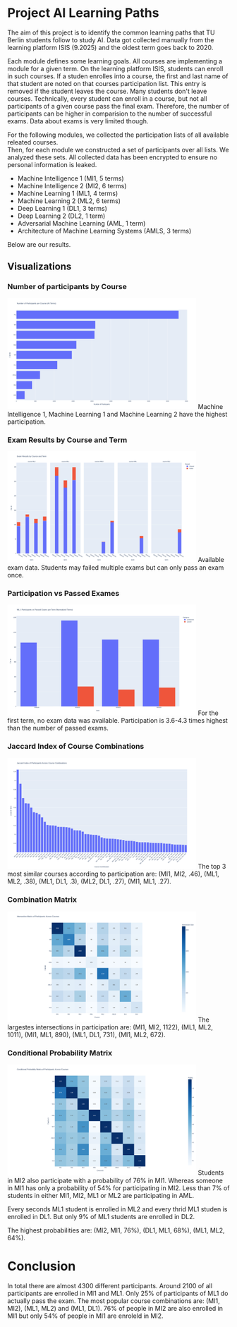 # Project AI Learning Paths

The aim of this project is to identify the common learning paths that TU Berlin students follow to study AI.
Data got collected manually from the learning platform ISIS (9.2025) and the oldest term goes back to 2020.

Each module defines some learning goals.
All courses are implementing a module for a given term.
On the learning platform ISIS, students can enroll in such courses.
If a studen enrolles into a course, the first and last name of that student are noted on that courses participation list.
This entry is removed if the student leaves the course.
Many students don't leave courses.
Technically, every student can enroll in a course, but not all participants of a given course pass the final exam.
Therefore, the number of participants can be higher in comparision to the number of successful exams.
Data about exams is very limited though.

For the following modules, we collected the participation lists of all available releated courses.  
Then, for each module we constructed a set of participants over all lists.
We analyzed these sets.
All collected data has been encrypted to ensure no personal information is leaked.

- Machine Intelligence 1 (MI1, 5 terms)
- Machine Intelligence 2 (MI2, 6 terms)
- Machine Learning 1 (ML1, 4 terms)
- Machine Learning 2 (ML2, 6 terms)
- Deep Learning 1 (DL1, 3 terms)
- Deep Learning 2 (DL2, 1 term)
- Adversarial Machine Learning (AML, 1 term)
- Architecture of Machine Learning Systems (AMLS, 3 terms)

Below are our results.

## Visualizations

### Number of participants by Course
<img src="output/participants_by_course.png" alt="Participants by Course" width="85%"/>
Machine Intelligence 1, Machine Learning 1 and Machine Learning 2 have the highest participation.

### Exam Results by Course and Term
<img src="output/exam_results_by_course_and_term.png" alt="Exam Results by Course and Term" width="85%"/>
Available exam data. Students may failed multiple exams but can only pass an exam once. 

### Participation vs Passed Exames
<img src="output/participation_vs_passed_exams.png" alt="Participation vs Passed Exames" width="85%"/>
For the first term, no exam data was available. 
Participation is 3.6-4.3 times highest than the number of passed exams.

### Jaccard Index of Course Combinations
<img src="output/jaccard_index_of_course_combinations.png" alt="Jaccard Index of Course Combinations" width="85%"/>
The top 3 most similar courses according to participation are: (MI1, MI2, .46), (ML1, ML2, .38), (ML1, DL1, .3), (ML2, DL1, .27), (MI1, ML1, .27).

### Combination Matrix
<img src="output/cobination_matrix.png" alt="Combination Matrix" width="85%"/>
The largestes intersections in participation are: (MI1, MI2, 1122), (ML1, ML2, 1011), (MI1, ML1, 890), (ML1, DL1, 731), (MI1, ML2, 672).

### Conditional Probability Matrix
<img src="output/conditional_probability_matrix.png" alt="Conditional Probability Matrix" width="85%"/>
Students in MI2 also participate with a probability of 76% in MI1. 
Whereas someone in MI1 has only a probability of 54% for participating in MI2.
Less than 7% of students in either MI1, MI2, ML1 or ML2 are participating in AML. 

Every seconds ML1 student is enrolled in ML2 and every thrid ML1 studen is enrolled in DL1.
But only 9% of ML1 students are enrolled in DL2.

The highest probabilities are: (MI2, MI1, 76%), (DL1, ML1, 68%), (ML1, ML2, 64%).

# Conclusion
In total there are almost 4300 different participants.
Around 2100 of all participants are enrolled in MI1 and ML1. 
Only 25% of participants of ML1 do actually pass the exam.
The most popular course combinations are: (MI1, MI2), (ML1, ML2) and (ML1, DL1).
76% of people in MI2 are also enrolled in MI1 but only 54% of people in MI1 are enroleld in MI2.



